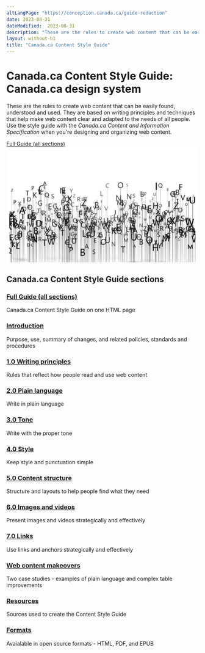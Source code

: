 ```yaml
---
altLangPage: "https://conception.canada.ca/guide-redaction"
date: 2023-08-31
dateModified:  2023-08-31
description: "These are the rules to create web content that can be easily found, understood and used."
layout: without-h1
title: "Canada.ca Content Style Guide"
---
```

<div class="container">
  <div class="row">
    <div class="col-md-6">
      <h1 property="name" id="wb-cont" dir="ltr"><span class="stacked"><span>Canada.ca Content Style Guide</span>: <span>Canada.ca design system</span></span></h1>
      <p>These are the rules to create web content that can be easily found, understood and used. They are based on writing principles and techniques that help make web content clear and adapted to the needs of all people. Use the style guide with the <cite>Canada.ca Content and Information Specification</cite> when you're designing and organizing web content.</p>
      <a href="{{ site.url }}/style-guide/" class="btn btn-lg btn-primary">Full Guide (all sections)</a> </div>
    <div class="col-md-6 mrgn-tp-sm hidden-sm hidden-xs provisional gc-topic-bg"> <img src="./images/letters-01.png" atl="" /> </div>
  </div>
</div>
<div class="container mrgn-tp-lg">
  <section class="gc-srvinfo">
    <h2 class="wb-inv">Canada.ca Content Style Guide sections</h2>
    <div class="row wb-eqht-grd">
      <div class="col-md-4">
        <h3><a href="{{ site.url }}/style-guide/">Full Guide (all sections)</a></h3>
        <p>Canada.ca Content Style Guide on one HTML page</p>
      </div>
      <div class="col-md-4">
        <h3><a href="00-intro.html">Introduction</a></h3>
        <p>Purpose, use, summary of changes, and related policies, standards and procedures</p>
      </div>
      <div class="col-md-4">
        <h3><a href="01-writing.html">1.0 Writing principles</a></h3>
        <p>Rules that reflect how people read and use web content</p>
      </div>
      <div class="col-md-4">
        <h3><a href="02-plain-language.html">2.0 Plain language</a></h3>
        <p>Write in plain language</p>
      </div>
      <div class="col-md-4">
        <h3><a href="03-tone.html">3.0 Tone</a></h3>
        <p>Write with the proper tone</p>
      </div>
      <div class="col-md-4">
        <h3><a href="04-style.html">4.0 Style</a></h3>
        <p>Keep style and punctuation simple</p>
      </div>
      <div class="col-md-4">
        <h3><a href="05-content.html">5.0 Content structure</a></h3>
        <p>Structure and layouts to help people find what they need</p>
      </div>
      <div class="col-md-4">
        <h3><a href="06-images.html">6.0 Images and videos</a></h3>
        <p>Present images and videos strategically and effectively</p>
      </div>
      <div class="col-md-4">
        <h3><a href="07-links.html">7.0 Links</a></h3>
        <p>Use links and anchors strategically and effectively</p>
      </div>
      <div class="col-md-4">
        <h3><a href="08-makeovers.html">Web content makeovers</a></h3>
        <p>Two case studies - examples of plain language and complex table improvements</p>
      </div>
      <div class="col-md-4">
        <h3><a href="o9-resources.html">Resources</a></h3>
        <p>Sources used to create the Content Style Guide</p>
      </div>
      <div class="col-md-4">
        <h3><a href="formats.html">Formats</a></h3>
        <p>Avaialable in open source formats - HTML, PDF, and EPUB</p>
      </div>
    </div>
  </section>
</div>
